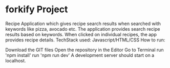 # forkify Project

Recipe Application which gives recipe search results when searched with keywords like pizza, avocado etc. The application provides search recipe results based on keywords. When clicked on individual recipes, the app provides recipe details.
TechStack used: Javascript/HTML/CSS
How to run:

Download the GIT files
Open the repository in the Editor
Go to Terminal
run 'npm install'
run 'npm run dev'
A development server should start on a localhost.
